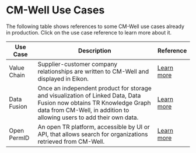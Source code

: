 # CM-Well Use Cases #

The following table shows references to some CM-Well use cases already in production. Click on the use case reference to learn more about it.

Use Case | Description | Reference
---------|-------------|----------
Value Chain | Supplier-customer company relationships are written to CM-Well and displayed in Eikon. | [Learn more](UseCase.ValueChain.md)
Data Fusion | Once an independent product for storage and visualization of Linked Data, Data Fusion now obtains TR Knowledge Graph data from CM-Well, in addition to allowing users to add their own data. | [Learn more](UseCase.DataFusion.md)
Open PermID | An open TR platform, accessible by UI or API, that allows search for organizations retrieved from CM-Well. | [Learn more](UseCase.OpenPermID.md)